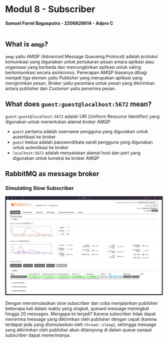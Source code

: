 # Modul 8 - Subscriber
**Samuel Farrel Bagasputra - 2206826614 - Adpro C**
<br><br>

## What is `amqp`?
`amqp` yaitu AMQP (Advanced Message Queueing Protocol) adalah protokol komunikasi yang digunakan untuk pertukaran pesan antara aplikasi atau organisasi yang berbeda dan memungkinkan aplikasi untuk saling berkomunikasi secara asinkronus. Penerapan AMQP biasanya dibagi menjadi tiga elemen yaitu *Publisher* yang merupakan aplikasi yang mengirimkan pesan, *Broker* yaitu perantara untuk pesan yang dikirimkan antara publisher dan *Customer* yaitu penerima pesan.

## What does `guest:guest@localhost:5672` mean?
`guest:guest@localhost:5672` adalah URI (Uniform Resource Identifier) yang digunakan untuk menentukan alamat broker AMQP

- `guest` pertama adalah username pengguna yang digunakan untuk autentikasi ke broker
- `guest` kedua adalah password/kata sandi pengguna yang digunakan untuk autentikasi ke broker
- `localhost:5672` adalah menyatakan alamat host dan port yang digunakan untuk koneksi ke broker AMQP

## RabbitMQ as message broker
### Simulating Slow Subscriber
<img src = "images/SlowSubscriber.png">

Dengan mensimulasikan slow subscriber dan coba menjalankan publisher beberapa kali dalam waktu yang singkat, queued message meningkat hingga 20 messages. Mengapa ini terjadi? Karena subscriber tidak dapat menerima message yang dikirimkan oleh publisher dengan cepat (karena terdapat jeda yang disimulasikan oleh `thread::sleep`), sehingga message yang dikirimkan oleh publisher akan ditampung di dalam queue sampai subscriber dapat menerimanya.